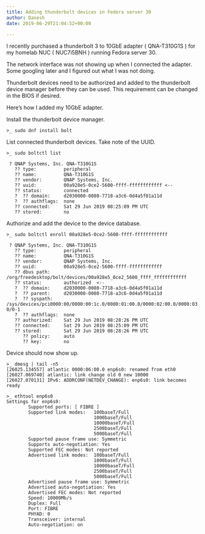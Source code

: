 ```yaml
---
title: Adding thunderbolt devices in Fedora server 30
author: Danesh
date: 2019-06-29T21:04:52+00:00

---
```

I recently purchased a thunderbolt 3 to 10GbE adapter ( QNA-T310G1S ) for my homelab NUC ( NUC7i5BNH ) running Fedora server 30.

The network interface was not showing up when I connected the adapter. Some googling later and I figured out what I was not doing.

Thunderbolt devices need to be authorized and added to the thunderbolt device manager before they can be used. This requirement can be changed in the BIOS if desired. 

Here&#8217;s how I added my 10GbE adapter.

Install the thunderbolt device manager.

<pre class="wp-block-code"><code>>_ sudo dnf install bolt</code></pre>

List connected thunderbolt devices. Take note of the UUID.

<pre class="wp-block-code"><code>>_ sudo boltctl list

 ? QNAP Systems, Inc. QNA-T310G1S
   ?? type:          peripheral
   ?? name:          QNA-T310G1S
   ?? vendor:        QNAP Systems, Inc.
   ?? uuid:          00a928e5-0ce2-5600-ffff-ffffffffffff &lt;--
   ?? status:        connected
   ?  ?? domain:     d2030000-0080-7718-a3c6-0d4a5f01a11d
   ?  ?? authflags:  none
   ?? connected:     Sat 29 Jun 2019 08:25:09 PM UTC
   ?? stored:        no</code></pre>

Authorize and add the device to the device database.

<pre class="wp-block-code"><code>>_ sudo boltctl enroll 00a928e5-0ce2-5600-ffff-ffffffffffff

 ? QNAP Systems, Inc. QNA-T310G1S
   ?? type:          peripheral
   ?? name:          QNA-T310G1S
   ?? vendor:        QNAP Systems, Inc.
   ?? uuid:          00a928e5-0ce2-5600-ffff-ffffffffffff
   ?? dbus path:     /org/freedesktop/bolt/devices/00a928e5_0ce2_5600_ffff_ffffffffffff
   ?? status:        authorized  &lt;--
   ?  ?? domain:     d2030000-0080-7718-a3c6-0d4a5f01a11d
   ?  ?? parent:     d2030000-0080-7718-a3c6-0d4a5f01a11d
   ?  ?? syspath:    /sys/devices/pci0000:00/0000:00:1c.0/0000:01:00.0/0000:02:00.0/0000:03:00.0/domain0/0-0/0-1
   ?  ?? authflags:  none
   ?? authorized:    Sat 29 Jun 2019 08:28:26 PM UTC
   ?? connected:     Sat 29 Jun 2019 08:25:09 PM UTC
   ?? stored:        Sat 29 Jun 2019 08:28:26 PM UTC
      ?? policy:     auto
      ?? key:        no</code></pre>

Device should now show up.

<pre class="wp-block-code"><code>>_ dmesg | tail -n5
&#91;26025.134557] atlantic 0000:06:00.0 enp6s0: renamed from eth0
&#91;26027.069740] atlantic: link change old 0 new 10000
&#91;26027.070131] IPv6: ADDRCONF(NETDEV_CHANGE): enp6s0: link becomes ready

>_ ethtool enp6s0
Settings for enp6s0:
        Supported ports: &#91; FIBRE ]
        Supported link modes:   100baseT/Full 
                                1000baseT/Full 
                                10000baseT/Full 
                                2500baseT/Full 
                                5000baseT/Full 
        Supported pause frame use: Symmetric
        Supports auto-negotiation: Yes
        Supported FEC modes: Not reported
        Advertised link modes:  100baseT/Full 
                                1000baseT/Full 
                                10000baseT/Full 
                                2500baseT/Full 
                                5000baseT/Full 
        Advertised pause frame use: Symmetric
        Advertised auto-negotiation: Yes
        Advertised FEC modes: Not reported
        Speed: 10000Mb/s
        Duplex: Full
        Port: FIBRE
        PHYAD: 0
        Transceiver: internal
        Auto-negotiation: on</code></pre>